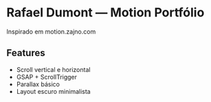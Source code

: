 # Rafael Dumont — Motion Portfólio

Inspirado em motion.zajno.com

## Features
- Scroll vertical e horizontal
- GSAP + ScrollTrigger
- Parallax básico
- Layout escuro minimalista